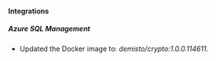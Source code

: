 
#### Integrations

##### Azure SQL Management
- Updated the Docker image to: *demisto/crypto:1.0.0.114611*.






